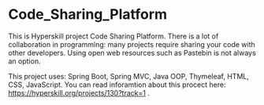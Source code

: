 # Code_Sharing_Platform
This is Hyperskill project Code Sharing Platform. 
There is a lot of collaboration in programming: many projects require sharing your code with other developers. Using open web resources such as Pastebin is not always an option. 

This project uses:
Spring Boot, Spring MVC, Java OOP, Thymeleaf, HTML, CSS, JavaScript. You can read inforamtion about this procect here: https://hyperskill.org/projects/130?track=1 .
